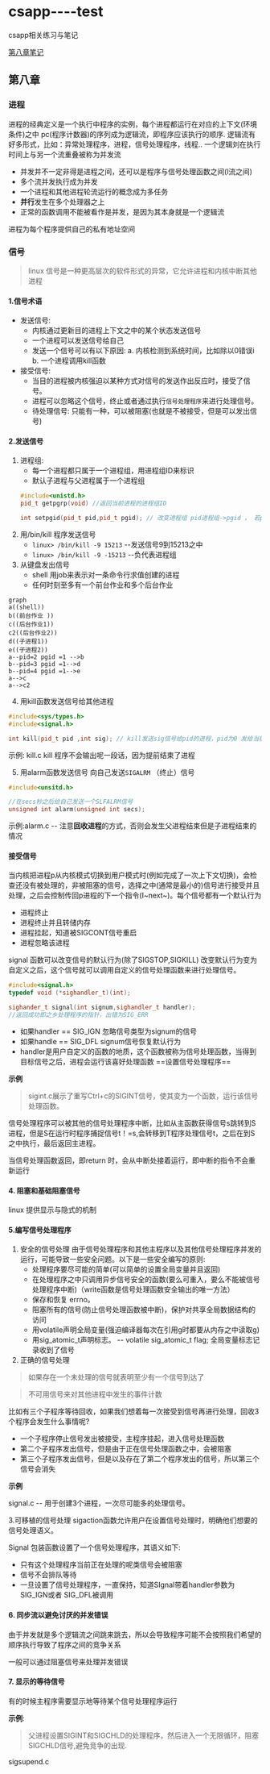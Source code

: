 # csapp----test
csapp相关练习与笔记

[第八章笔记](/cha)

## 第八章

### 进程
进程的经典定义是一个执行中程序的实例，每个进程都运行在对应的上下文(环境条件)之中
pc(程序计数器)的序列成为逻辑流，即程序应该执行的顺序.
逻辑流有好多形式，比如：异常处理程序，进程，信号处理程序，线程..
一个逻辑刘在执行时间上与另一个流重叠被称为并发流
+ 并发并不一定非得是进程之间，还可以是程序与信号处理函数之间(l流之间)
+ 多个流并发执行成为并发
+ 一个进程和其他进程轮流运行的概念成为多任务
+ **并行**发生在多个处理器之上
+ 正常的函数调用不能被看作是并发，是因为其本身就是一个逻辑流

进程为每个程序提供自己的私有地址空间
### 信号
> linux 信号是一种更高层次的软件形式的异常，它允许进程和内核中断其他进程

#### 1.信号术语
+ 发送信号:
     + 内核通过更新目的进程上下文之中的某个状态发送信号
     + 一个进程可以发送信号给自己
     + 发送一个信号可以有以下原因:
     a. 内核检测到系统时间，比如除以0错误i
     b. 一个进程调用kill函数
+ 接受信号:
    +  当目的进程被内核强迫以某种方式对信号的发送作出反应时，接受了信号。
    +  进程可以忽略这个信号，终止或者通过执行`信号处理程序`来进行处理信号。
    +  待处理信号: 只能有一种，可以被阻塞(也就是不被接受，但是可以发出信号) 

#### 2.发送信号
1. 进程组:
     + 每一个进程都只属于一个进程组，用进程组ID来标识 
     + 默认子进程与父进程属于一个进程组
     ```cpp
     #include<unistd.h>
     pid_t getpgrp(void) //返回当前进程的进程组ID

     int setpgid(pid_t pid,pid_t pgid); // 改变进程组 pid进程组->pgid ， 若pgid 为0，用pid指定的PID作为id
     ```
2. 用/bin/kill 程序发送信号
    +  `linux> /bin/kill -9 15213` --发送信号9到15213之中
    +  `linux> /bin/kill -9 -15213` --负代表进程组
3.  从键盘发出信号
    + shell 用job来表示对一条命令行求值创建的进程
    + 任何时刻至多有一个前台作业和多个后台作业
```mermaid
graph
a((shell))
b((前台作业 ))
c((后台作业1))
c2((后台作业2))
d((子进程1))
e((子进程2))
a--pid=2 pgid =1 -->b 
b--pid=3 pgid =1-->d
b--pid=4 pgid =1-->e
a-->c
a-->c2
``` 
4. 用kill函数发送信号给其他进程
```cpp
#include<sys/types.h>
#include<signal.h>

int kill(pid_t pid ,int sig); // kill发送sig信号给pid的进程，pid为0 发给当前进程组所有进程
```
示例: kill.c
kill 程序不会输出呢一段话，因为提前结束了进程

5. 用alarm函数发送信号
向自己发送`SIGALRM`  （终止）信号
```cpp
#include<unsitd.h>

//在secs秒之后给自己发送一个SLFALRM信号
unsigned int alarm(unsigned int secs);
```
示例:alarm.c -- 注意**回收进程**的方式，否则会发生父进程结束但是子进程结束的情况

#### 接受信号
当内核把进程p从内核模式切换到用户模式时(例如完成了一次上下文切换)，会检查还没有被处理的，非被阻塞的信号，选择之中(通常是最小的)信号进行接受并且处理，之后会控制传回p进程的下一个指令(I~next~)。每个信号都有一个默认行为
+ 进程终止
+ 进程终止并且转储内存
+ 进程挂起，知道被SIGCONT信号重启
+ 进程忽略该进程

signal 函数可以改变信号的默认行为(除了SIGSTOP,SIGKILL)
改变默认行为变为自定义之后，这个信号就可以调用自定义的信号处理函数来进行处理信号。

```cpp
#include<signal.h>
typedef void (*sighandler_t)(int);

sighander_t signal(int signum,sighandler_t handler);
//返回成功即之乡处理程序的指针，出错为SIG_ERR
```

+ 如果handler == SIG_IGN 忽略信号类型为signum的信号
+ 如果handle == SIG_DFL signum信号恢复默认行为
+ handler是用户自定义的函数的地质，这个函数被称为信号处理函数，当得到目标信号之后，进程会运行该喜好处理函数 ==设置信号处理程序==

**示例**

>sigint.c展示了重写Ctrl+c的SIGINT信号，使其变为一个函数，运行该信号处理函数。

信号处理程序可以被其他的信号处理程序中断，比如从主函数获得信号s跳转到S进程，但是S在运行时程序捕捉信号t！=s,会转移到T程序处理信号t，之后在到S之中执行，最后返回主进程。

当信号处理函数返回，即return 时，会从中断处接着运行，即中断的指令不会重新运行

#### 4. 阻塞和基础阻塞信号
linux 提供显示与隐式的机制
#### 5.编写信号处理程序
1. 安全的信号处理
 由于信号处理程序和其他主程序以及其他信号处理程序并发的运行，可能导致一些安全问题。以下是一些安全编写的原则:
    + 处理程序要尽可能的简单(可以简单的设置全局变量并且返回)
    + 在处理程序之中只调用异步信号安全的函数(要么可重入，要么不能被信号处理程序中断)（write函数是信号处理函数安全输出的唯一方法）
    + 保存和恢复 errno。
    + 阻塞所有的信号(防止信号处理函数被中断)，保护对共享全局数据结构的访问
    + 用volatile声明全局变量(强迫编译器每次在引用g时都要从内存之中读取g)
    + 用sig_atomic_t声明标志。 -- volatile sig_atomic_t flag; 全局变量标志记录收到了信号
2. 正确的信号处理
>如果存在一个未处理的信号就表明至少有一个信号到达了

> 不可用信号来对其他进程中发生的事件计数

比如有三个子程序等待回收，如果我们想着每一次接受到信号再进行处理，回收3个程序会发生什么事情呢?
+ 一个子程序停止信号发出被接受，主程序挂起，进入信号处理函数
+ 第二个子程序发出信号，但是由于正在信号处理函数之中，会被阻塞
+ 第三个子程序发出信号，但是以及存在了第二个程序发出的信号，所以第三个信号会消失

**示例**

signal.c -- 用于创建3个进程，一次尽可能多的处理信号。

3.可移植的信号处理
sigaction函数允许用户在设置信号处理时，明确他们想要的信号处理语义。

Signal 包装函数设置了一个信号处理程序，其语义如下:

+ 只有这个处理程序当前正在处理的呢类信号会被阻塞
+ 信号不会排队等待
+ 一旦设置了信号处理程序，一直保持，知道SIgnal带着handler参数为 SIG_IGN或者 SIG_DFL被调用

#### 6.  同步流以避免讨厌的并发错误

由于并发就是多个逻辑流之间跳来跳去，所以会导致程序可能不会按照我们希望的顺序执行导致了程序之间的竞争关系

一般可以通过阻塞信号来处理并发错误

#### 7. 显示的等待信号
有的时候主程序需要显示地等待某个信号处理程序运行

**示例**:
>父进程设置SIGINT和SIGCHLD的处理程序，然后进入一个无限循环，阻塞SIGCHLD信号,避免竞争的出现.

sigsupend.c
